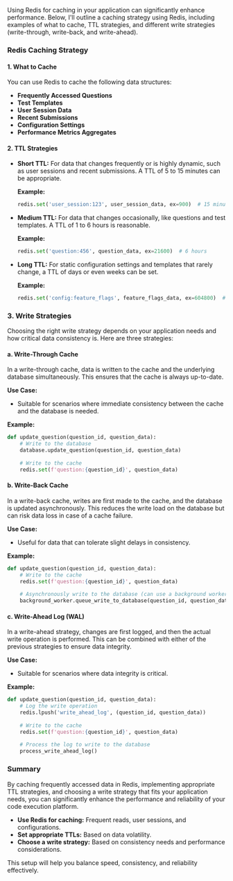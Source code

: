 Using Redis for caching in your application can significantly enhance performance. Below, I'll outline a caching strategy using Redis, including examples of what to cache, TTL strategies, and different write strategies (write-through, write-back, and write-ahead).

### Redis Caching Strategy

#### 1. **What to Cache**

You can use Redis to cache the following data structures:

- **Frequently Accessed Questions**
- **Test Templates**
- **User Session Data**
- **Recent Submissions**
- **Configuration Settings**
- **Performance Metrics Aggregates**

#### 2. **TTL Strategies**

- **Short TTL:** For data that changes frequently or is highly dynamic, such as user sessions and recent submissions. A TTL of 5 to 15 minutes can be appropriate.
  
  **Example:**
  ```python
  redis.set('user_session:123', user_session_data, ex=900)  # 15 minutes
  ```

- **Medium TTL:** For data that changes occasionally, like questions and test templates. A TTL of 1 to 6 hours is reasonable.
  
  **Example:**
  ```python
  redis.set('question:456', question_data, ex=21600)  # 6 hours
  ```

- **Long TTL:** For static configuration settings and templates that rarely change, a TTL of days or even weeks can be set.

  **Example:**
  ```python
  redis.set('config:feature_flags', feature_flags_data, ex=604800)  # 7 days
  ```

### 3. **Write Strategies**

Choosing the right write strategy depends on your application needs and how critical data consistency is. Here are three strategies:

#### a. **Write-Through Cache**

In a write-through cache, data is written to the cache and the underlying database simultaneously. This ensures that the cache is always up-to-date.

**Use Case:**
- Suitable for scenarios where immediate consistency between the cache and the database is needed.

**Example:**
```python
def update_question(question_id, question_data):
    # Write to the database
    database.update_question(question_id, question_data)
    
    # Write to the cache
    redis.set(f'question:{question_id}', question_data)
```

#### b. **Write-Back Cache**

In a write-back cache, writes are first made to the cache, and the database is updated asynchronously. This reduces the write load on the database but can risk data loss in case of a cache failure.

**Use Case:**
- Useful for data that can tolerate slight delays in consistency.

**Example:**
```python
def update_question(question_id, question_data):
    # Write to the cache
    redis.set(f'question:{question_id}', question_data)
    
    # Asynchronously write to the database (can use a background worker)
    background_worker.queue_write_to_database(question_id, question_data)
```

#### c. **Write-Ahead Log (WAL)**

In a write-ahead strategy, changes are first logged, and then the actual write operation is performed. This can be combined with either of the previous strategies to ensure data integrity.

**Use Case:**
- Suitable for scenarios where data integrity is critical.

**Example:**
```python
def update_question(question_id, question_data):
    # Log the write operation
    redis.lpush('write_ahead_log', (question_id, question_data))
    
    # Write to the cache
    redis.set(f'question:{question_id}', question_data)
    
    # Process the log to write to the database
    process_write_ahead_log()
```

### Summary

By caching frequently accessed data in Redis, implementing appropriate TTL strategies, and choosing a write strategy that fits your application needs, you can significantly enhance the performance and reliability of your code execution platform. 

- **Use Redis for caching:** Frequent reads, user sessions, and configurations.
- **Set appropriate TTLs:** Based on data volatility.
- **Choose a write strategy:** Based on consistency needs and performance considerations.

This setup will help you balance speed, consistency, and reliability effectively.